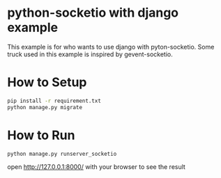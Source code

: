 # python-socketio with django example

This example is for who wants to use django with pyton-socketio. Some truck used in this example is inspired by gevent-socketio.

# How to Setup

```sh
pip install -r requirement.txt
python manage.py migrate
```

# How to Run

```sh
python manage.py runserver_socketio
```

open http://127.0.0.1:8000/ with your browser to see the result
